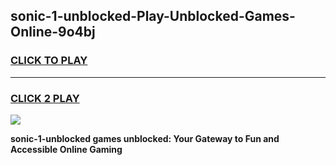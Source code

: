 
## sonic-1-unblocked-Play-Unblocked-Games-Online-9o4bj
<h3>
<a href="https://premium76.site?title=sonic-1-unblocked&ref=25A">CLICK TO PLAY</a></h3>
<hr>

<h3>
<a href="https://premium76.site?title=sonic-1-unblocked&ref=25A">CLICK 2 PLAY</a>
  
</h3>

<a href="https://premium76.site?title=sonic-1-unblocked&ref=25A"><img src="https://clearcache.store/games.png"></a>


**sonic-1-unblocked games unblocked: Your Gateway to Fun and Accessible Online Gaming**
